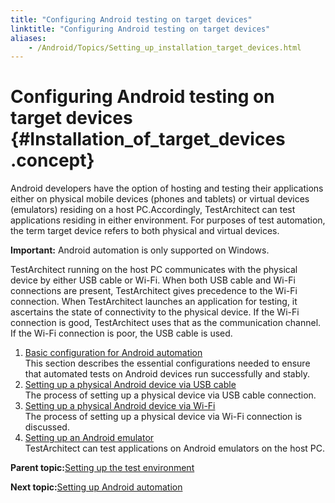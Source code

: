 ```yaml
--- 
title: "Configuring Android testing on target devices"
linktitle: "Configuring Android testing on target devices"
aliases: 
    - /Android/Topics/Setting_up_installation_target_devices.html
---
```

# Configuring Android testing on target devices {#Installation_of_target_devices .concept}

Android developers have the option of hosting and testing their applications either on physical mobile devices \(phones and tablets\) or virtual devices \(emulators\) residing on a host PC.Accordingly, TestArchitect can test applications residing in either environment. For purposes of test automation, the term target device refers to both physical and virtual devices.

**Important:** Android automation is only supported on Windows.

TestArchitect running on the host PC communicates with the physical device by either USB cable or Wi-Fi. When both USB cable and Wi-Fi connections are present, TestArchitect gives precedence to the Wi-Fi connection. When TestArchitect launches an application for testing, it ascertains the state of connectivity to the physical device. If the Wi-Fi connection is good, TestArchitect uses that as the communication channel. If the Wi-Fi connection is poor, the USB cable is used.

1.  [Basic configuration for Android automation](../../Android/Topics/Android_configuring_device.html)  
This section describes the essential configurations needed to ensure that automated tests on Android devices run successfully and stably.
2.  [Setting up a physical Android device via USB cable](../../Android/Topics/Setting_up_physical_device_usb.html)  
The process of setting up a physical device via USB cable connection.
3.  [Setting up a physical Android device via Wi-Fi](../../Android/Topics/Setting_up_physical_device_wifi.html)  
The process of setting up a physical device via Wi-Fi connection is discussed.
4.  [Setting up an Android emulator](../../Android/Topics/Setting_up_Android_emulator.html)  
TestArchitect can test applications on Android emulators on the host PC.

**Parent topic:**[Setting up the test environment](../../Android/Topics/Setting_up_the_test_enviroment.html)

**Next topic:**[Setting up Android automation](../../Android/Topics/Setting_up_Android_automation.html)

